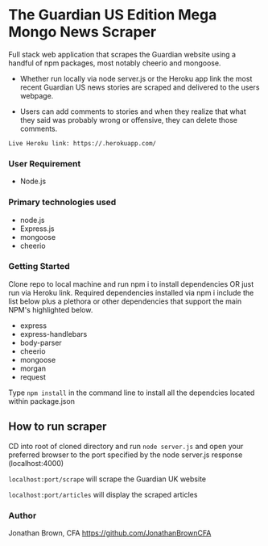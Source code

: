 # The Guardian US Edition Mega Mongo News Scraper
Full stack web application that scrapes the Guardian website using a handful of npm packages, most notably cheerio and mongoose. 

* Whether run locally via node server.js or the Heroku app link the most recent Guardian US news stories are scraped and delivered to the users webpage.

* Users can add comments to stories and when they realize that what they said was probably wrong or offensive, they can delete those comments.
```
Live Heroku link: https://.herokuapp.com/
```
### User Requirement

* Node.js

### Primary technologies used

* node.js
* Express.js
* mongoose
* cheerio

### Getting Started
Clone repo to local machine and run npm i to install dependencies OR just run via Heroku link.  Required dependencies installed via npm i include the list below plus a plethora or other dependencies that support the main NPM's highlighted below.

* express
* express-handlebars
* body-parser
* cheerio
* mongoose
* morgan
* request

Type `npm install` in the command line to install all the dependcies located within package.json

## How to run scraper

 CD into root of cloned directory and run `node server.js` and open your preferred browser to the port specified by the node server.js response (localhost:4000)

`localhost:port/scrape` will scrape the Guardian UK website

`localhost:port/articles` will display the scraped articles

### Author
Jonathan Brown, CFA https://github.com/JonathanBrownCFA
